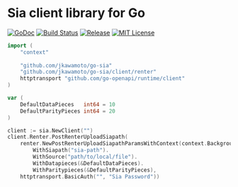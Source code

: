 # Sia client library for Go
[![GoDoc](https://godoc.org/github.com/jkawamoto/go-sia?status.svg)](http://godoc.org/github.com/jkawamoto/go-sia)
[![Build Status](https://travis-ci.org/jkawamoto/go-sia.svg?branch=master)](https://travis-ci.org/jkawamoto/go-sia)
[![Release](https://img.shields.io/badge/release-0.5.2-brightgreen.svg)](https://github.com/jkawamoto/go-sia/releases/tag/v0.5.2)
[![MIT License](https://img.shields.io/badge/license-MIT-blue.svg?style=flat)](LICENSE)


```go
import (
    "context"
    
    "github.com/jkawamoto/go-sia"
    "github.com/jkawamoto/go-sia/client/renter"
    httptransport "github.com/go-openapi/runtime/client"
)

var (
    DefaultDataPieces   int64 = 10
    DefaultParityPieces int64 = 20
)

client := sia.NewClient("")
client.Renter.PostRenterUploadSiapath(
    renter.NewPostRenterUploadSiapathParamsWithContext(context.Background()).
        WithSiapath("sia-path").
        WithSource("path/to/local/file").
        WithDatapieces(&DefaultDataPieces).
        WithParitypieces(&DefaultParityPieces),
    httptransport.BasicAuth("", "Sia Password"))
```
